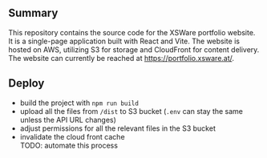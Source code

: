 ## Summary

This repository contains the source code for the XSWare portfolio website. It is a single-page application built with React and Vite. The website is hosted on AWS, utilizing S3 for storage and CloudFront for content delivery.
The website can currently be reached at https://portfolio.xsware.at/.

## Deploy

- build the project with `npm run build`  
- upload all the files from `/dist` to S3 bucket (`.env` can stay the same unless the API URL changes)
- adjust permissions for all the relevant files in the S3 bucket
- invalidate the cloud front cache  
TODO: automate this process